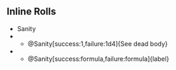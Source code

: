 ## Inline Rolls
- Sanity
- - @Sanity[success:1,failure:1d4]{See dead body}
- - @Sanity[success:formula,failure:formula]{label}